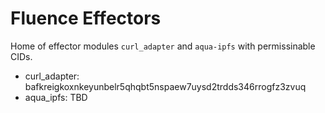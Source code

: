 # Fluence Effectors

Home of effector modules `curl_adapter` and `aqua-ipfs` with permissinable CIDs.

* curl_adapter: bafkreigkoxnkeyunbelr5qhqbt5nspaew7uysd2trdds346rrogfz3zvuq
* aqua_ipfs: TBD
